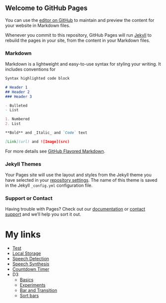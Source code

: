 ## Welcome to GitHub Pages

You can use the [editor on GitHub](https://github.com/atassani/atassani.github.io/edit/master/README.md) to maintain and preview the content for your website in Markdown files.

Whenever you commit to this repository, GitHub Pages will run [Jekyll](https://jekyllrb.com/) to rebuild the pages in your site, from the content in your Markdown files.

### Markdown

Markdown is a lightweight and easy-to-use syntax for styling your writing. It includes conventions for

```markdown
Syntax highlighted code block

# Header 1
## Header 2
### Header 3

- Bulleted
- List

1. Numbered
2. List

**Bold** and _Italic_ and `Code` text

[Link](url) and ![Image](src)
```

For more details see [GitHub Flavored Markdown](https://guides.github.com/features/mastering-markdown/).

### Jekyll Themes

Your Pages site will use the layout and styles from the Jekyll theme you have selected in your [repository settings](https://github.com/atassani/atassani.github.io/settings). The name of this theme is saved in the Jekyll `_config.yml` configuration file.

### Support or Contact

Having trouble with Pages? Check out our [documentation](https://help.github.com/categories/github-pages-basics/) or [contact support](https://github.com/contact) and we’ll help you sort it out.

# My links
- [Test](test.html)
- [Local Storage](javascript30/15-LocalStorage/)
- [Speech Detection](javascript30/20-SpeechDetection/)
- [Speech Synthesis](javascript30/23-SpeechSynthesis/)
- [Countdown Timer](javascript30/29-CountdownTimer/)
- D3
  - [Basics](d3/index.html)
  - [Experiments](d3project/)
  - [Bar and Transition](d3project/v3_bar_and_transition.html)
  - [Sort bars](d3project/v3_sort_bars.html)
